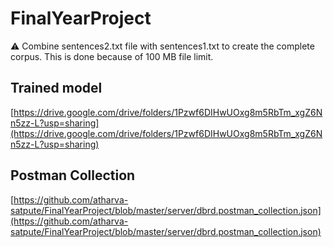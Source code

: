 # FinalYearProject

⚠️ Combine sentences2.txt file with sentences1.txt to create the complete corpus. This is done because of 100 MB file limit.

## Trained model
[https://drive.google.com/drive/folders/1Pzwf6DIHwUOxg8m5RbTm_xgZ6Nn5zz-L?usp=sharing](https://drive.google.com/drive/folders/1Pzwf6DIHwUOxg8m5RbTm_xgZ6Nn5zz-L?usp=sharing)

## Postman Collection
[https://github.com/atharva-satpute/FinalYearProject/blob/master/server/dbrd.postman_collection.json](https://github.com/atharva-satpute/FinalYearProject/blob/master/server/dbrd.postman_collection.json)
